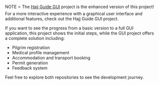 NOTE
⭐ The [Hajj Guide GUI](https://github.com/Why4real/Hajj-guide-GUI) project is the enhanced version of this project!
For a more interactive experience with a graphical user interface and additional features, check out the Hajj Guide GUI project.

If you want to see the progress from a basic version to a full GUI application, this project shows the initial steps, while the GUI project offers a complete solution including:

- Pilgrim registration  
- Medical profile management  
- Accommodation and transport booking  
- Permit generation  
- Feedback system

Feel free to explore both repositories to see the development journey.
